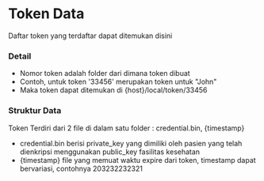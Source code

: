 
# Token Data
Daftar token yang terdaftar dapat ditemukan disini

### Detail
- Nomor token adalah folder dari dimana token dibuat
- Contoh, untuk token '33456' merupakan token untuk "John"
- Maka token dapat ditemukan di {host}/local/token/33456

### Struktur Data
Token Terdiri dari 2 file di dalam satu folder : credential.bin, {timestamp}
- credential.bin
  berisi private_key yang dimiliki oleh pasien yang telah dienkripsi menggunakan public_key fasilitas kesehatan
- {timestamp}
  file yang memuat waktu expire dari token, timestamp dapat bervariasi, contohnya 203232232321
